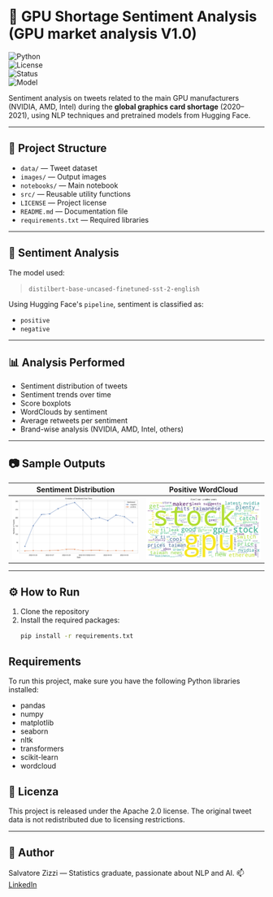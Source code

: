 # 🧠 GPU Shortage Sentiment Analysis (GPU market analysis V1.0)

![Python](https://img.shields.io/badge/Python-3.9+-blue?logo=python&logoColor=white)  
![License](https://img.shields.io/badge/License-Apache%202.0-green.svg)  
![Status](https://img.shields.io/badge/Status-Completed-brightgreen)  
![Model](https://img.shields.io/badge/Model-DistilBERT-yellow?logo=huggingface&logoColor=black)

Sentiment analysis on tweets related to the main GPU manufacturers (NVIDIA, AMD, Intel) during the **global graphics card shortage** (2020–2021), using NLP techniques and pretrained models from Hugging Face.

---

## 📁 Project Structure

- `data/` — Tweet dataset  
- `images/` — Output images  
- `notebooks/` — Main notebook  
- `src/` — Reusable utility functions  
- `LICENSE` — Project license  
- `README.md` — Documentation file  
- `requirements.txt` — Required libraries
 
---

## 🤗 Sentiment Analysis

The model used:

> `distilbert-base-uncased-finetuned-sst-2-english`

Using Hugging Face's `pipeline`, sentiment is classified as:
- `positive`
- `negative`

---

## 📊 Analysis Performed

- Sentiment distribution of tweets  
- Sentiment trends over time  
- Score boxplots  
- WordClouds by sentiment  
- Average retweets per sentiment  
- Brand-wise analysis (NVIDIA, AMD, Intel, others)  

---

## 📷 Sample Outputs

| Sentiment Distribution | Positive WordCloud |
|------------------------|--------------------|
| ![](images/Evolution_Sentiment.png) | ![](images/WordCloud_Positive.png) |

---

## ⚙️ How to Run

1. Clone the repository  
2. Install the required packages:
   ```bash
   pip install -r requirements.txt


## Requirements

To run this project, make sure you have the following Python libraries installed:

- pandas  
- numpy  
- matplotlib  
- seaborn  
- nltk  
- transformers  
- scikit-learn  
- wordcloud

## 📄 Licenza

This project is released under the Apache 2.0 license.
The original tweet data is not redistributed due to licensing restrictions.

---

## 👤 Author

Salvatore Zizzi — Statistics graduate, passionate about NLP and AI. 
📫 [LinkedIn](https://www.linkedin.com/in/salvatore-zizzi-242151107/)

